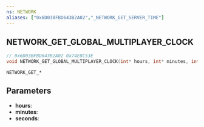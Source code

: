 ```yaml
---
ns: NETWORK
aliases: ["0x6D03BFBD643B2A02","_NETWORK_GET_SERVER_TIME"]
---
```

## NETWORK_GET_GLOBAL_MULTIPLAYER_CLOCK

```c
// 0x6D03BFBD643B2A02 0x74E8C53E
void NETWORK_GET_GLOBAL_MULTIPLAYER_CLOCK(int* hours, int* minutes, int* seconds);
```

```
NETWORK_GET_*
```

## Parameters
* **hours**: 
* **minutes**: 
* **seconds**: 

